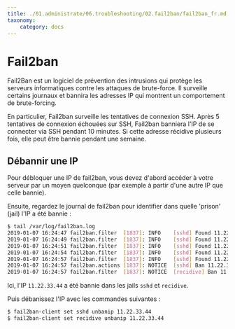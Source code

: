 ```yaml
---
title: ./01.administrate/06.troubleshooting/02.fail2ban/fail2ban_fr.md
taxonomy:
    category: docs
---
```

# Fail2ban

Fail2Ban est un logiciel de prévention des intrusions qui protège les serveurs informatiques contre les attaques de brute-force. Il surveille certains journaux et bannira les adresses IP qui montrent un comportement de brute-forcing.

En particulier, Fail2ban surveille les tentatives de connexion SSH. Après 5 tentatives de connexion échouées sur SSH, Fail2ban banniera l'IP de se connecter via SSH pendant 10 minutes. Si cette adresse récidive plusieurs fois, elle peut être bannie pendant une semaine.

## Débannir une IP

Pour débloquer une IP de fail2ban, vous devez d'abord accéder à votre serveur par un moyen quelconque (par exemple à partir d'une autre IP que celle bannie).

Ensuite, regardez le journal de fail2ban pour identifier dans quelle 'prison' (jail) l'IP a été bannie : 

```bash
$ tail /var/log/fail2ban.log
2019-01-07 16:24:47 fail2ban.filter  [1837]: INFO    [sshd] Found 11.22.33.44
2019-01-07 16:24:49 fail2ban.filter  [1837]: INFO    [sshd] Found 11.22.33.44
2019-01-07 16:24:51 fail2ban.filter  [1837]: INFO    [sshd] Found 11.22.33.44
2019-01-07 16:24:54 fail2ban.filter  [1837]: INFO    [sshd] Found 11.22.33.44
2019-01-07 16:24:57 fail2ban.filter  [1837]: INFO    [sshd] Found 11.22.33.44
2019-01-07 16:24:57 fail2ban.actions [1837]: NOTICE  [sshd] Ban 11.22.33.44
2019-01-07 16:24:57 fail2ban.filter  [1837]: NOTICE  [recidive] Ban 11.22.33.44
```

Ici, l'IP `11.22.33.44` a été bannie dans les jails `sshd` et `recidive`.

Puis débanissez l'IP avec les commandes suivantes :

```bash
$ fail2ban-client set sshd unbanip 11.22.33.44
$ fail2ban-client set recidive unbanip 11.22.33.44
```


